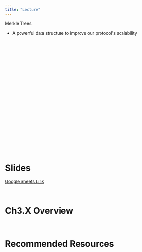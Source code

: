 ```yaml
---
title: "Lecture"
---
```


Merkle Trees
- A powerful data structure to improve our protocol's scalability

<br />
<br />
<iframe
	width="560"
	height="315"
	src=""
	frameborder="0"
	allow="accelerometer; autoplay; encrypted-media; gyroscope; picture-in-picture"
	allowfullscreen>
</iframe>
<br />
<br />

# Slides

[Google Sheets Link]()

<br />

# Ch3.X Overview


<br />

# Recommended Resources


<br />

